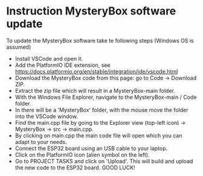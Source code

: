 Instruction MysteryBox software update
======================================
To update the MysteryBox software take te following steps (Windows OS is assumed)
- Install VSCode and open it.
- Add the PlatformIO IDE extension, see https://docs.platformio.org/en/stable/integration/ide/vscode.html
- Download the MysteryBox code from this page: go to Code -> Download ZIP.
- Extract the zip file which will result in a MysteryBox-main folder.
- With the Windows File Explorer, navigate to the MysteryBox-main / Code folder.
- In there will be a 'MysteryBox' folder, with the mouse move the folder into the VSCode window.
- Find the main.cpp file by going to the Explorer view (top-left icon) -> MysteryBox -> src -> main.cpp.
- By clicking on main.cpp the main code file will open which you can adapt to your needs.
- Connect the ESP32 board using an USB cable to your laptop.
- Click on the PlatformIO icon (alien symbol on the left).
- Go to PROJECT TASKS and click on 'Upload'. This will build and upload the new code to the ESP32 board.
GOOD LUCK!
